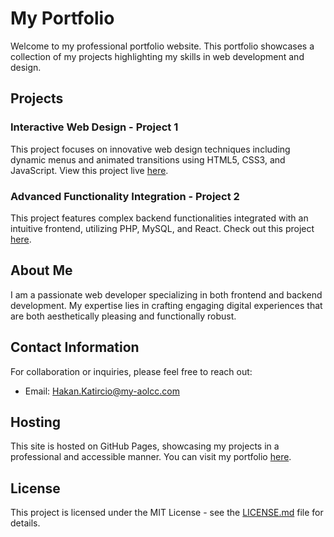 # My Portfolio

Welcome to my professional portfolio website. This portfolio showcases a collection of my projects highlighting my skills in web development and design.

## Projects

### Interactive Web Design - Project 1
This project focuses on innovative web design techniques including dynamic menus and animated transitions using HTML5, CSS3, and JavaScript. View this project live [here](https://github.com/hakan-bit).

### Advanced Functionality Integration - Project 2
This project features complex backend functionalities integrated with an intuitive frontend, utilizing PHP, MySQL, and React. Check out this project [here](https://github.com/hakan-bit).

## About Me

I am a passionate web developer specializing in both frontend and backend development. My expertise lies in crafting engaging digital experiences that are both aesthetically pleasing and functionally robust.

## Contact Information

For collaboration or inquiries, please feel free to reach out:
- Email: [Hakan.Katircio@my-aolcc.com](mailto:Hakan.Katircio@my-aolcc.com)

## Hosting

This site is hosted on GitHub Pages, showcasing my projects in a professional and accessible manner. You can visit my portfolio [here](https://github.com/hakan-bit).

## License

This project is licensed under the MIT License - see the [LICENSE.md](LICENSE.md) file for details.
